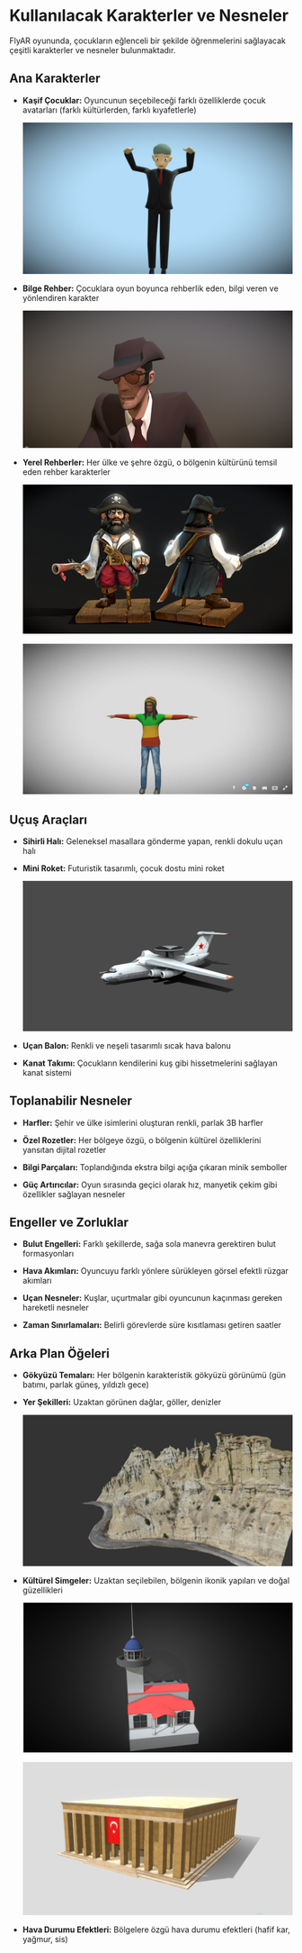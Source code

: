 # Kullanılacak Karakterler ve Nesneler

FlyAR oyununda, çocukların eğlenceli bir şekilde öğrenmelerini sağlayacak çeşitli karakterler ve nesneler bulunmaktadır.

## Ana Karakterler

- **Kaşif Çocuklar:** Oyuncunun seçebileceği farklı özelliklerde çocuk avatarları (farklı kültürlerden, farklı kıyafetlerle)
  
  ![Kaşif Çocuk Karakteri](../karakter.jpg)

- **Bilge Rehber:** Çocuklara oyun boyunca rehberlik eden, bilgi veren ve yönlendiren karakter
  
  ![Bilge Rehber](../karakter2.jpg)

- **Yerel Rehberler:** Her ülke ve şehre özgü, o bölgenin kültürünü temsil eden rehber karakterler
  
  ![Yerel Rehber Örneği](../karakter3.jpg)
  
  ![Kültürel Karakter](../karakter4.jpg)

## Uçuş Araçları

- **Sihirli Halı:** Geleneksel masallara gönderme yapan, renkli dokulu uçan halı

- **Mini Roket:** Futuristik tasarımlı, çocuk dostu mini roket
  
  ![Modern Uçak](../ucak.jpg)
  
- **Uçan Balon:** Renkli ve neşeli tasarımlı sıcak hava balonu

- **Kanat Takımı:** Çocukların kendilerini kuş gibi hissetmelerini sağlayan kanat sistemi

## Toplanabilir Nesneler

- **Harfler:** Şehir ve ülke isimlerini oluşturan renkli, parlak 3B harfler

- **Özel Rozetler:** Her bölgeye özgü, o bölgenin kültürel özelliklerini yansıtan dijital rozetler

- **Bilgi Parçaları:** Toplandığında ekstra bilgi açığa çıkaran minik semboller

- **Güç Artırıcılar:** Oyun sırasında geçici olarak hız, manyetik çekim gibi özellikler sağlayan nesneler

## Engeller ve Zorluklar

- **Bulut Engelleri:** Farklı şekillerde, sağa sola manevra gerektiren bulut formasyonları

- **Hava Akımları:** Oyuncuyu farklı yönlere sürükleyen görsel efektli rüzgar akımları

- **Uçan Nesneler:** Kuşlar, uçurtmalar gibi oyuncunun kaçınması gereken hareketli nesneler

- **Zaman Sınırlamaları:** Belirli görevlerde süre kısıtlaması getiren saatler

## Arka Plan Öğeleri

- **Gökyüzü Temaları:** Her bölgenin karakteristik gökyüzü görünümü (gün batımı, parlak güneş, yıldızlı gece)

- **Yer Şekilleri:** Uzaktan görünen dağlar, göller, denizler
  
  ![Peri Bacaları Yer Şekli](../yer1.jpg)

- **Kültürel Simgeler:** Uzaktan seçilebilen, bölgenin ikonik yapıları ve doğal güzellikleri
  
  ![Deniz Feneri](../kizkulesi.jpg)
  
  ![Anıtkabir](../anit.jpg)

- **Hava Durumu Efektleri:** Bölgelere özgü hava durumu efektleri (hafif kar, yağmur, sis) 